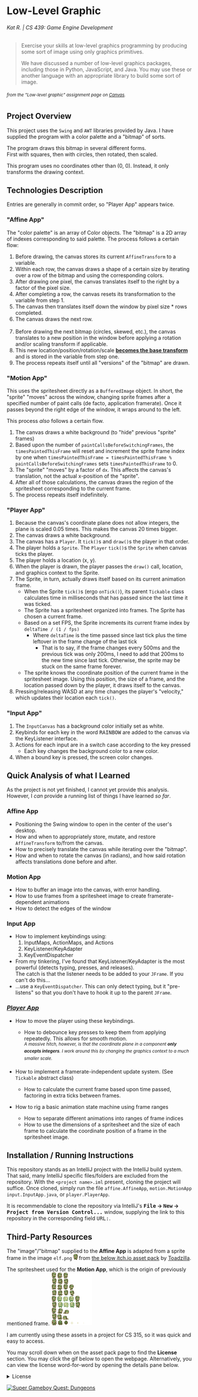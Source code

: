# Low-Level Graphic

###### Kat R. | CS 439: Game Engine Development

> Exercise your skills at low-level graphics programming by producing some sort of image using only graphics primitives.
>
> We have discussed a number of low-level graphics packages, including those in Python, JavaScript, and Java. You may
> use these or another language with an appropriate library to build some sort of image.

###### _<sup>from the "Low-level graphic" assignment page on [Canvas](https://bsu.instructure.com/courses/175355/assignments/2300662).</sup>_

## Project Overview

This project uses the `Swing` and `AWT` libraries provided by Java.
I have supplied the program with a color palette and a "bitmap" of sorts.

The program draws this bitmap in several different forms.   
First with squares, then with circles, then rotated, then scaled.

This program uses no coordinates other than (0, 0).
Instead, it only transforms the drawing context.

## Technologies Description

Entries are generally in commit order, so "Player App" appears twice.

### "Affine App"
The "color palette" is an array of Color objects.
The "bitmap" is a 2D array of indexes corresponding to said palette.
The process follows a certain flow:

1. Before drawing, the canvas stores its current `AffineTransform` to a variable.
2. Within each row, the canvas draws a shape of a certain size by iterating over a row of the bitmap and using the
   corresponding colors.
3. After drawing one pixel, the canvas translates itself to the right by a factor of the pixel size.
4. After completing a row, the canvas resets its transformation to the variable from step 1.
5. The canvas then translates itself down the window by pixel size * rows completed.
6. The canvas draws the next row.
   <br><br>
7. Before drawing the next bitmap (circles, skewed, etc.),
   the canvas translates to a new position in the window before applying a rotation and/or scaling transform if
   applicable.
8. This new location/position/rotation/scale **<ins>becomes the base transform</ins>**
   and is stored in the variable from step one.
9. The process repeats itself until all "versions" of the "bitmap" are drawn.


### "Motion App"
This uses the spritesheet directly as a `BufferedImage` object.
In short, the "sprite" "moves" across the window, 
changing sprite frames after a specified number of paint calls (de facto, application framerate).
Once it passes beyond the right edge of the window, it wraps around to the left.

This process _also_ follows a certain flow.
1. The canvas draws a white background (to "hide" previous "sprite" frames)
2. Based upon the number of `paintCallsBeforeSwitchingFrames`,
  the `timesPaintedThisFrame` will reset and increment the sprite frame index by one
  when `timesPaintedThisFrame = timesPaintedThisFrame % paintCallsBeforeSwitchingFrames`
  sets `timesPaintedThisFrame` to 0.
3. The "sprite" "moves" by a factor of `dx`.
  This affects the canvas's translation, not the actual x-position of the "sprite".
4. After all of those calculations, 
  the canvas draws the region of the spritesheet corresponding to the current frame.
5. The process repeats itself indefinitely.


### "Player App"
1. Because the canvas's coordinate plane does not allow integers, the plane is scaled 0.05 times. This makes the canvas 20 times bigger.
2. The canvas draws a white background.
3. The canvas has a `Player`. It `tick()`s and `draw()`s the player in that order.
4. The player holds a `Sprite`. The `Player` `tick()`s the `Sprite` when canvas ticks the player.
5. The player holds a location (x, y).
6. When the player is drawn, the player passes the `draw()` call, location, and graphics context to the Sprite.
7. The Sprite, in turn, actually draws itself based on its current animation frame.
   - When the Sprite `tick()`s (ergo `onTick()`), its parent `Tickable` class calculates time in milliseconds that has passed since the last time it was ticked.
   - The Sprite has a spritesheet organized into frames. The Sprite has chosen a current frame.
   - Based on a set FPS, the Sprite increments its current frame index by `deltaTime / (1 / fps)`
     - Where `deltaTime` is the time passed since last tick plus the time leftover in the frame change of the last tick
       - That is to say, if the frame changes every 500ms and the previous tick was only 200ms,
         I need to add that 200ms to the new time since last tick.
         Otherwise, the sprite may be stuck on the same frame forever.
   - The sprite knows the coordinate position of the current frame in the spritesheet image. 
        Using this position, the size of a frame, and the location passed down by the player, it draws itself to the canvas.
8. Pressing/releasing WASD at any time changes the player's "velocity," which updates their location each `tick()`.


### "Input App"
1. The `InputCanvas` has a background color initially set as white.
2. Keybinds for each key in the word <kbd>R</kbd><kbd>A</kbd><kbd>I</kbd><kbd>N</kbd><kbd>B</kbd><kbd>O</kbd><kbd>W</kbd> are added to the canvas via the KeyListener interface.
3. Actions for each input are in a switch case according to the key pressed
   - Each key changes the background color to a new color.
4. When a bound key is pressed, the screen color changes.

## Quick Analysis of what I Learned

As the project is not yet finished, I cannot yet provide this analysis.
However, I _can_ provide a running list of things I have learned _so far_.

### Affine App
- Positioning the Swing window to open in the center of the user's desktop.
- How and when to appropriately store, mutate, and restore `AffineTransform` to/from the canvas.
- How to precisely translate the canvas while iterating over the "bitmap".
- How and when to rotate the canvas (in radians), and how said rotation affects translations done before and after.

### Motion App
- How to buffer an image into the canvas, with error handling.
- How to use frames from a spritesheet image to create framerate-dependent animations
- How to detect the edges of the window

### Input App
- How to implement keybindings using:
  1. InputMaps, ActionMaps, and Actions
  2. KeyListener/KeyAdapter
  3. KeyEventDispatcher
- From my tinkering, I've found that KeyListener/KeyAdapter is the most powerful (detects typing, presses, and releases).  
  The catch is that the listener needs to be added to your `JFrame`. If you can't do this...
- ...use a `KeyEventDispatcher`. This can only detect typing, 
  but it "pre-listens" so that you don't have to hook it up to the parent `JFrame`.

### _<ins>Player App</ins>_

- How to move the player using these keybindings.
  - How to debounce key presses to keep them from applying repeatedly. This allows for smooth motion.  
  <sup><i>A massive hitch, however, is that the coordinate plane in a component **only accepts integers**.
  I work around this by changing the graphics context to a much smaller scale.</i></sup>


- How to implement a framerate-independent update system. (See `Tickable` abstract class)
    - How to calculate the current frame based upon time passed, factoring in extra ticks between frames.

- How to rig a basic animation state machine using frame ranges
  - How to separate different animations into ranges of frame indices
  - How to use the dimensions of a spritesheet and the size of each frame to calculate the coordinate position of a frame in the spritesheet image.

## Installation / Running Instructions

This repository stands as an IntelliJ project with the IntelliJ build system.
That said, many IntelliJ specific files/folders are excluded from the repository.
With the `<project name>.iml` present, cloning the project will suffice. Once cloned, simply run the file
`affine.AffineApp`, `motion.MotionApp` `input.InputApp.java`, or `player.PlayerApp`.

It is recommendable to clone the repository via IntelliJ's **<kbd>File</kbd> → <kbd>New</kbd> → <kbd>Project from
Version Control...</kbd>** window,
supplying the link to this repository in the corresponding field <kbd>URL:</kbd>.

## Third-Party Resources

The "image"/"bitmap" supplied to the **Affine App** is adapted from a sprite frame in the image
`elf.png` ![sprite frame](src/affine/README_elf_frame.png) from
[the below itch.io asset pack](https://toadzillart.itch.io/dungeons-pack)
by [Toadzilla](https://toadzillart.itch.io/).

The spritesheet used for the **Motion App**, 
which is the origin of previously mentioned frame.
![spritesheet](src/motion/elf_spritesheet.png)

I am currently using these assets in a project for CS 315, so it was quick and easy to access.

You may scroll down when on the asset pack page to find the **License** section.
You may click the gif below to open the webpage.
Alternatively, you can view the license word-for-word by opening the details pane below.

<details>
    <summary>License</summary>
    <blockquote>
        <h3>License</h3>
        <h4>You can:</h4>
        <p>
            ✔️ Use the assets for non-commercial & commercial projects!
            <br>
            ✔️ Adapt and/or modify the assets to match your project.
            <br>
            ✔️ Credit me ("Toadzilla") with link to this pack
        </p>
        <h4>You can <b>NOT</b>:</h4>
        <p>
            ❌ Distribute or sell those assets directly (even modified).
            <br>
            ❌ Claim the asset yours.
            <br>
            ❌ Use the assets in an crypto / NFT / meta related project.
        </p>
    </blockquote>
</details>

[![Super Gameboy Quest: Dungeons](https://img.itch.zone/aW1nLzE1MzE3ODYxLmdpZg==/original/R9Cmel.gif)](https://toadzillart.itch.io/dungeons-pack)